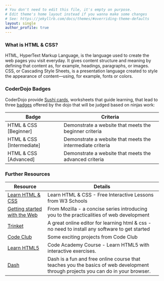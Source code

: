 ```yaml
---
# You don't need to edit this file, it's empty on purpose.
# Edit theme's home layout instead if you wanna make some changes
# See: https://jekyllrb.com/docs/themes/#overriding-theme-defaults
layout: single
author_profile: true
---
```

### What is HTML & CSS?

HTML, HyperText Markup Language, is the language used to create the web pages you visit everyday. It gives content structure and meaning by defining that content as, for example, headings, paragraphs, or images. CSS, or Cascading Style Sheets, is a presentation language created to style the appearance of content—using, for example, fonts or colors.

### CoderDojo Badges

CoderDojo provide [Sushi cards](http://kata.coderdojo.com/wiki/HTML_Path), worksheets that guide learning, that lead to three [badges](https://zen.coderdojo.com/badges) offered by the dojo that will be judged based on ninjas work:

| Badge                  	  | Criteria                                                     	    |
|---------------------------|-------------------------------------------------------------------|
| HTML & CSS [Beginner]     | Demonstrate a website that meets the beginner criteria	          |
| HTML & CSS [Intermediate] | Demonstrate a website that meets the intermediate criteria        |
| HTML & CSS [Advanced]     | Demonstrate a website that meets the advanced criteria            |

### Further Resources

| Resource                                                                                   | Details                                                                                                |
|--------------------------------------------------------------------------------------------|--------------------------------------------------------------------------------------------------------|
| [Learn HTML & CSS](https://www.w3schools.com/default.asp)                                  | Learn HTML & CSS - Free Interactive Lessons from W3 Schools                                            |
| [Getting started with the Web](https://developer.mozilla.org/en-US/docs/Learn/Getting_started_with_the_web) | From Mozilla - a concise series introducing you to the practicalities of web development  |
| [Trinket](https://trinket.io/library/trinkets/create?lang=html)                            | A great online editor for learning html & css - no need to install any software to get started         |
| [Code Club](https://codeclubprojects.org/en-GB/webdev/)                                    | Some exciting projects from Code Club                                                                  |
| [Learn HTML5](https://www.codecademy.com/learn/learn-html)                                 | Code Academy Course - Learn HTML5 with interactive exercises.                                         |
| [Dash](https://dash.generalassemb.ly/)                                                     | Dash is a fun and free online course that teaches you the basics of web development through projects you can do in your browser.|
